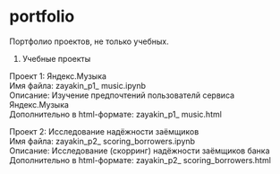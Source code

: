 # portfolio
Портфолио проектов, не только учебных.

1. Учебные проекты    
   
Проект 1: Яндекс.Музыка   
Имя файла: zayakin_p1_ music.ipynb   
Описание: Изучение предпочтений пользователй сервиса Яндекс.Музыка   
Дополнительно в html-формате: zayakin_p1_ music.html  

Проект 2: Исследование надёжности заёмщиков     
Имя файла: zayakin_p2_ scoring_borrowers.ipynb   
Описание: Исследование (скорринг) надёжности заёмщиков банка    
Дополнительно в html-формате: zayakin_p2_ scoring_borrowers.html
